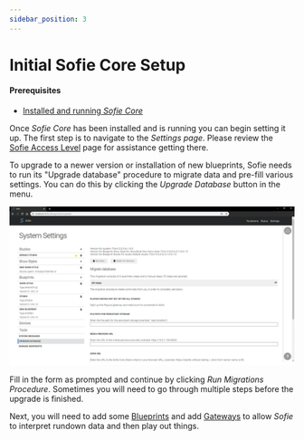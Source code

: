 ```yaml
---
sidebar_position: 3
---
```


# Initial Sofie Core Setup

#### Prerequisites

- [Installed and running _Sofie&nbsp;Core_](installing-sofie-server-core.md)

Once _Sofie&nbsp;Core_ has been installed and is running you can begin setting it up. The first step is to navigate to the _Settings page_. Please review the [Sofie Access Level](../features/access-levels.md) page for assistance getting there.

To upgrade to a newer version or installation of new blueprints, Sofie needs to run its "Upgrade database" procedure to migrate data and pre-fill various settings. You can do this by clicking the _Upgrade Database_ button in the menu.

![Update Database Section of the Settings Page](/img/docs/getting-started/settings-page-full-update-db.jpg)

Fill in the form as prompted and continue by clicking _Run Migrations Procedure_. Sometimes you will need to go through multiple steps before the upgrade is finished.

Next, you will need to add some [Blueprints](installing-blueprints.md) and add [Gateways](installing-a-gateway/intro.md) to allow _Sofie_ to interpret rundown data and then play out things.
